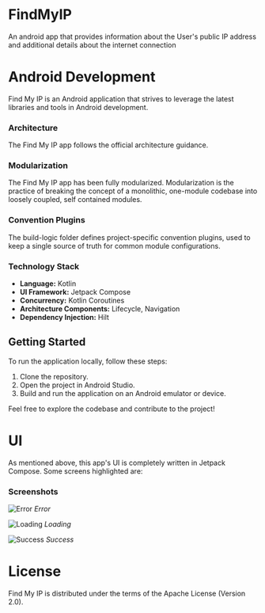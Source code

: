# FindMyIP
An android app that provides information about the User's public IP address and additional details about the internet connection

# Android Development
Find My IP is an Android application that strives to leverage the latest libraries and tools in Android development.

### Architecture
The Find My IP app follows the official architecture guidance.

### Modularization
The Find My IP app has been fully modularized.
Modularization is the practice of breaking the concept of a monolithic, one-module codebase into loosely coupled, self contained modules.

### Convention Plugins
The build-logic folder defines project-specific convention plugins, used to keep a single source of truth for common module configurations.

### Technology Stack
- **Language:** Kotlin
- **UI Framework:** Jetpack Compose
- **Concurrency:** Kotlin Coroutines
- **Architecture Components:** Lifecycle, Navigation
- **Dependency Injection:** Hilt

## Getting Started
To run the application locally, follow these steps:

1. Clone the repository.
2. Open the project in Android Studio.
3. Build and run the application on an Android emulator or device.

Feel free to explore the codebase and contribute to the project!

# UI
As mentioned above, this app's UI is completely written in Jetpack Compose. Some screens highlighted are:

### Screenshots
![Error](screenshots/error.png)
*Error*

![Loading](screenshots/loading.png)
*Loading*

![Success](screenshots/success.png)
*Success*

# License
Find My IP is distributed under the terms of the Apache License (Version 2.0).
